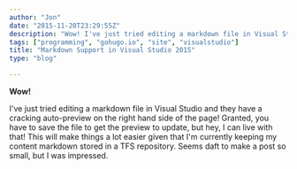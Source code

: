 ```yaml
---
author: "Jon"
date: "2015-11-20T23:29:55Z"
description: "Wow! I've just tried editing a markdown file in Visual Studio..."
tags: ["programming", "gohugo.io", "site", "visualstudio"]
title: "Markdown Support in Visual Studio 2015"
type: "blog"

---
```


**Wow!**

I've just tried editing a markdown file in Visual Studio and they have a cracking auto-preview on the right hand side of the page!
Granted, you have to save the file to get the preview to update, but hey, I can live with that! This will make things a lot easier given that I'm currently keeping my content markdown stored in a TFS repository.
Seems daft to make a post so small, but I was impressed.